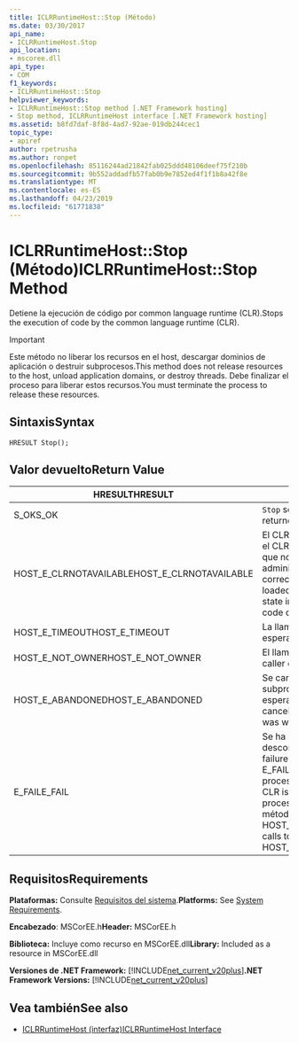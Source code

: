 ```yaml
---
title: ICLRRuntimeHost::Stop (Método)
ms.date: 03/30/2017
api_name:
- ICLRRuntimeHost.Stop
api_location:
- mscoree.dll
api_type:
- COM
f1_keywords:
- ICLRRuntimeHost::Stop
helpviewer_keywords:
- ICLRRuntimeHost::Stop method [.NET Framework hosting]
- Stop method, ICLRRuntimeHost interface [.NET Framework hosting]
ms.assetid: b8fd7daf-8f8d-4ad7-92ae-019db244cec1
topic_type:
- apiref
author: rpetrusha
ms.author: ronpet
ms.openlocfilehash: 85116244ad21842fab025ddd48106deef75f210b
ms.sourcegitcommit: 9b552addadfb57fab0b9e7852ed4f1f1b8a42f8e
ms.translationtype: MT
ms.contentlocale: es-ES
ms.lasthandoff: 04/23/2019
ms.locfileid: "61771838"
---
```

# <a name="iclrruntimehoststop-method"></a><span data-ttu-id="bd0a1-102">ICLRRuntimeHost::Stop (Método)</span><span class="sxs-lookup"><span data-stu-id="bd0a1-102">ICLRRuntimeHost::Stop Method</span></span>
<span data-ttu-id="bd0a1-103">Detiene la ejecución de código por common language runtime (CLR).</span><span class="sxs-lookup"><span data-stu-id="bd0a1-103">Stops the execution of code by the common language runtime (CLR).</span></span>  
  
> [!IMPORTANT]
>  <span data-ttu-id="bd0a1-104">Este método no liberar los recursos en el host, descargar dominios de aplicación o destruir subprocesos.</span><span class="sxs-lookup"><span data-stu-id="bd0a1-104">This method does not release resources to the host, unload application domains, or destroy threads.</span></span> <span data-ttu-id="bd0a1-105">Debe finalizar el proceso para liberar estos recursos.</span><span class="sxs-lookup"><span data-stu-id="bd0a1-105">You must terminate the process to release these resources.</span></span>  
  
## <a name="syntax"></a><span data-ttu-id="bd0a1-106">Sintaxis</span><span class="sxs-lookup"><span data-stu-id="bd0a1-106">Syntax</span></span>  
  
```  
HRESULT Stop();  
```  
  
## <a name="return-value"></a><span data-ttu-id="bd0a1-107">Valor devuelto</span><span class="sxs-lookup"><span data-stu-id="bd0a1-107">Return Value</span></span>  
  
|<span data-ttu-id="bd0a1-108">HRESULT</span><span class="sxs-lookup"><span data-stu-id="bd0a1-108">HRESULT</span></span>|<span data-ttu-id="bd0a1-109">Descripción</span><span class="sxs-lookup"><span data-stu-id="bd0a1-109">Description</span></span>|  
|-------------|-----------------|  
|<span data-ttu-id="bd0a1-110">S_OK</span><span class="sxs-lookup"><span data-stu-id="bd0a1-110">S_OK</span></span>|<span data-ttu-id="bd0a1-111">`Stop` se devolvió correctamente.</span><span class="sxs-lookup"><span data-stu-id="bd0a1-111">`Stop` returned successfully.</span></span>|  
|<span data-ttu-id="bd0a1-112">HOST_E_CLRNOTAVAILABLE</span><span class="sxs-lookup"><span data-stu-id="bd0a1-112">HOST_E_CLRNOTAVAILABLE</span></span>|<span data-ttu-id="bd0a1-113">El CLR no se ha cargado en un proceso o el CLR se encuentra en un estado en el que no se puede ejecutar código administrado o procesar la llamada correctamente.</span><span class="sxs-lookup"><span data-stu-id="bd0a1-113">The CLR has not been loaded into a process, or the CLR is in a state in which it cannot run managed code or process the call successfully.</span></span>|  
|<span data-ttu-id="bd0a1-114">HOST_E_TIMEOUT</span><span class="sxs-lookup"><span data-stu-id="bd0a1-114">HOST_E_TIMEOUT</span></span>|<span data-ttu-id="bd0a1-115">La llamada ha agotado el tiempo de espera.</span><span class="sxs-lookup"><span data-stu-id="bd0a1-115">The call timed out.</span></span>|  
|<span data-ttu-id="bd0a1-116">HOST_E_NOT_OWNER</span><span class="sxs-lookup"><span data-stu-id="bd0a1-116">HOST_E_NOT_OWNER</span></span>|<span data-ttu-id="bd0a1-117">El llamador no posee el bloqueo.</span><span class="sxs-lookup"><span data-stu-id="bd0a1-117">The caller does not own the lock.</span></span>|  
|<span data-ttu-id="bd0a1-118">HOST_E_ABANDONED</span><span class="sxs-lookup"><span data-stu-id="bd0a1-118">HOST_E_ABANDONED</span></span>|<span data-ttu-id="bd0a1-119">Se canceló un evento mientras un subproceso bloqueado o fibra estaba esperando en ella.</span><span class="sxs-lookup"><span data-stu-id="bd0a1-119">An event was canceled while a blocked thread or fiber was waiting on it.</span></span>|  
|<span data-ttu-id="bd0a1-120">E_FAIL</span><span class="sxs-lookup"><span data-stu-id="bd0a1-120">E_FAIL</span></span>|<span data-ttu-id="bd0a1-121">Se ha producido un error irrecuperable desconocido.</span><span class="sxs-lookup"><span data-stu-id="bd0a1-121">An unknown catastrophic failure occurred.</span></span> <span data-ttu-id="bd0a1-122">Si el método devuelve E_FAIL, CLR ya no es utilizable dentro del proceso.</span><span class="sxs-lookup"><span data-stu-id="bd0a1-122">If a method returns E_FAIL, the CLR is no longer usable within the process.</span></span> <span data-ttu-id="bd0a1-123">Las llamadas posteriores a métodos de hospedaje devuelven HOST_E_CLRNOTAVAILABLE.</span><span class="sxs-lookup"><span data-stu-id="bd0a1-123">Subsequent calls to hosting methods return HOST_E_CLRNOTAVAILABLE.</span></span>|  
  
## <a name="requirements"></a><span data-ttu-id="bd0a1-124">Requisitos</span><span class="sxs-lookup"><span data-stu-id="bd0a1-124">Requirements</span></span>  
 <span data-ttu-id="bd0a1-125">**Plataformas:** Consulte [Requisitos del sistema](../../../../docs/framework/get-started/system-requirements.md).</span><span class="sxs-lookup"><span data-stu-id="bd0a1-125">**Platforms:** See [System Requirements](../../../../docs/framework/get-started/system-requirements.md).</span></span>  
  
 <span data-ttu-id="bd0a1-126">**Encabezado**: MSCorEE.h</span><span class="sxs-lookup"><span data-stu-id="bd0a1-126">**Header:** MSCorEE.h</span></span>  
  
 <span data-ttu-id="bd0a1-127">**Biblioteca:** Incluye como recurso en MSCorEE.dll</span><span class="sxs-lookup"><span data-stu-id="bd0a1-127">**Library:** Included as a resource in MSCorEE.dll</span></span>  
  
 <span data-ttu-id="bd0a1-128">**Versiones de .NET Framework:** [!INCLUDE[net_current_v20plus](../../../../includes/net-current-v20plus-md.md)]</span><span class="sxs-lookup"><span data-stu-id="bd0a1-128">**.NET Framework Versions:** [!INCLUDE[net_current_v20plus](../../../../includes/net-current-v20plus-md.md)]</span></span>  
  
## <a name="see-also"></a><span data-ttu-id="bd0a1-129">Vea también</span><span class="sxs-lookup"><span data-stu-id="bd0a1-129">See also</span></span>

- [<span data-ttu-id="bd0a1-130">ICLRRuntimeHost (interfaz)</span><span class="sxs-lookup"><span data-stu-id="bd0a1-130">ICLRRuntimeHost Interface</span></span>](../../../../docs/framework/unmanaged-api/hosting/iclrruntimehost-interface.md)
